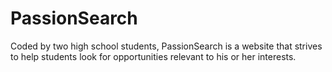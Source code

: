 <!DOCTYPE html>
# PassionSearch
Coded by two high school students, PassionSearch is a website that strives to help students look for opportunities relevant to his or her interests.
